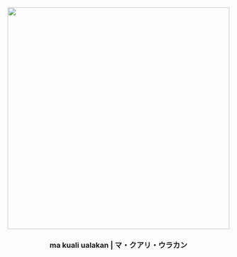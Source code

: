 <div align="center">
  <img src="https://www.mexicolore.co.uk/images-3/308_04_2.jpg" width="500px">
  <h3>ma kuali ualakan | マ・クアリ・ウラカン</h3>
<div>

